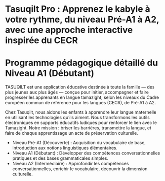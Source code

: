 # Tasuqilt Pro : Apprenez le kabyle à votre rythme, du niveau Pré-A1 à A2, avec une approche interactive inspirée du CECR 
# Programme pédagogique détaillé du Niveau A1 (Débutant)

TASUQILT est une application éducative destinée à toute la famille — des plus jeunes aux plus âgés — conçue pour initier, accompagner et faire progresser les apprenants en langue tamazight, selon les niveaux du Cadre européen commun de référence pour les langues (CECR), de Pré-A1 à A2.

Chez Tasuqilt, nous aidons les enfants à apprendre leur langue maternelle en utilisant les technologies qu’ils aiment. Nous transformons les outils électroniques en supports éducatifs ludiques pour renforcer le lien avec le Tamazight. Notre mission : briser les barrières, transmettre la langue, et faire de chaque apprentissage un acte de préservation culturelle.


- Niveau Pré-A1 (Découverte) : Acquisition du vocabulaire de base, introduction aux notions linguistiques élémentaires.
- Niveau A1 (Débutant) : Développer des compétences conversationnelles pratiques et des bases grammaticales simples.
- Niveau A2 (Intermédiaire) : Approfondir les compétences conversationnelles, enrichir le vocabulaire, découvrir la dimension culturelle.

